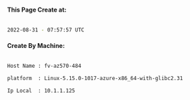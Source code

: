 
   
#### This Page Create at:

```bash

2022-08-31 - 07:57:57 UTC

```

#### Create By Machine:

```bash

Host Name : fv-az570-484

platform  : Linux-5.15.0-1017-azure-x86_64-with-glibc2.31

Ip Local  : 10.1.1.125

```

